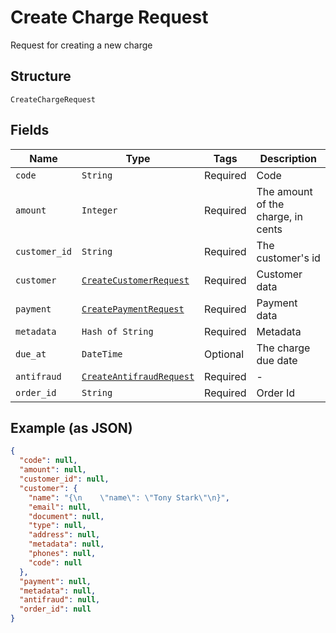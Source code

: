 
# Create Charge Request

Request for creating a new charge

## Structure

`CreateChargeRequest`

## Fields

| Name | Type | Tags | Description |
|  --- | --- | --- | --- |
| `code` | `String` | Required | Code |
| `amount` | `Integer` | Required | The amount of the charge, in cents |
| `customer_id` | `String` | Required | The customer's id |
| `customer` | [`CreateCustomerRequest`](../../doc/models/create-customer-request.md) | Required | Customer data |
| `payment` | [`CreatePaymentRequest`](../../doc/models/create-payment-request.md) | Required | Payment data |
| `metadata` | `Hash of String` | Required | Metadata |
| `due_at` | `DateTime` | Optional | The charge due date |
| `antifraud` | [`CreateAntifraudRequest`](../../doc/models/create-antifraud-request.md) | Required | - |
| `order_id` | `String` | Required | Order Id |

## Example (as JSON)

```json
{
  "code": null,
  "amount": null,
  "customer_id": null,
  "customer": {
    "name": "{\n    \"name\": \"Tony Stark\"\n}",
    "email": null,
    "document": null,
    "type": null,
    "address": null,
    "metadata": null,
    "phones": null,
    "code": null
  },
  "payment": null,
  "metadata": null,
  "antifraud": null,
  "order_id": null
}
```

